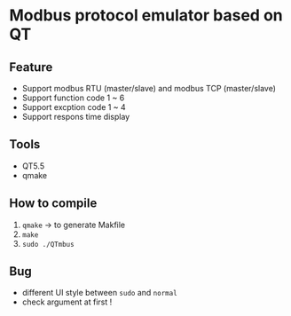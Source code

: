 Modbus protocol emulator based on QT
====================================
Feature
-------
* Support modbus RTU (master/slave) and modbus TCP (master/slave)
* Support function code 1 ~ 6
* Support excption code 1 ~ 4
* Support respons time display

Tools
------------
* QT5.5
* qmake

How to compile
---------------
1. `qmake` -> to generate Makfile
2. `make`
3. `sudo ./QTmbus`

Bug
---
* different UI style between `sudo` and `normal`
* check argument at first !
